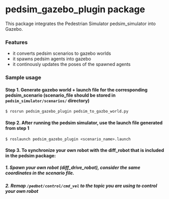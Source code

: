 # pedsim_gazebo_plugin package

This package integrates the Pedestrian Simulator pedsim_simulator into Gazebo.

### Features
- it converts pedsim scenarios to gazebo worlds 
- it spawns pedsim agents into gazebo  
- it continously updates the poses of the spawned agents

### Sample usage
#### Step 1. Generate gazebo world + launch file for the corresponding pedsim_scenario (scenario_file should be stored in `pedsim_simulator/scenarios/` directory)
```
$ rosrun pedsim_gazebo_plugin pedsim_to_gazbo_world.py
```
#### Step 2. After running the pedsim simulator, use the launch file generated from step 1   
```
$ roslaunch pedsim_gazebo_plugin <scenario_name>.launch
```
#### Step 3. To synchronize your own robot with the diff_robot that is included in the pedsim package: 
##### 1. Spawn your own robot (diff_drive_robot), consider the same coordinates in the scenario file.
##### 2. Remap `/pedbot/control/cmd_vel` to the topic you are using to control your own robot 

